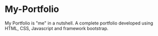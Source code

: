 # My-Portfolio
My Portfolio is "me" in a nutshell.
A complete portfolio developed using HTML, CSS, Javascript and framework bootstrap.

